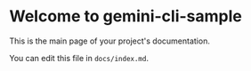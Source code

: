 # Welcome to gemini-cli-sample

This is the main page of your project's documentation.

You can edit this file in `docs/index.md`.
